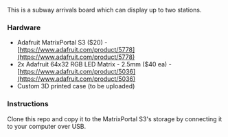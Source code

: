 This is a subway arrivals board which can display up to two stations.

### Hardware
- Adafruit MatrixPortal S3 ($20) - [https://www.adafruit.com/product/5778](https://www.adafruit.com/product/5778)
- 2x Adafruit 64x32 RGB LED Matrix - 2.5mm ($40 ea) - [https://www.adafruit.com/product/5036](https://www.adafruit.com/product/5036)
- Custom 3D printed case (to be uploaded)

### Instructions
Clone this repo and copy it to the MatrixPortal S3's storage by connecting it to your computer over USB.
